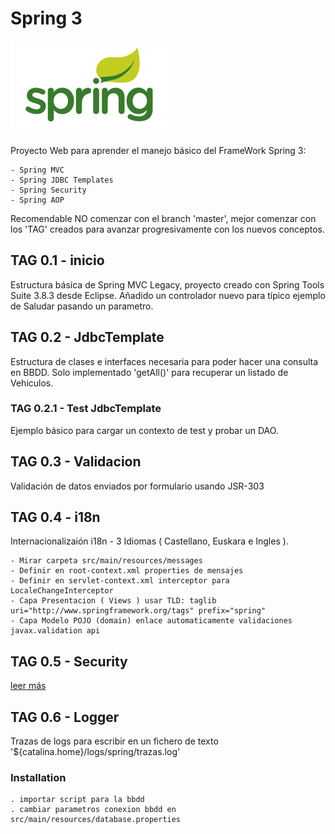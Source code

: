 # Spring 3
![Alt text](screenshot.png?raw=true 'logo spring')

Proyecto Web para aprender el manejo básico del FrameWork Spring 3:

	- Spring MVC
	- Spring JDBC Templates	
	- Spring Security
	- Spring AOP	 

Recomendable NO comenzar con el branch 'master', mejor comenzar con los 'TAG' creados para avanzar progresivamente con los nuevos conceptos.

## TAG 0.1 - inicio
Estructura básica de Spring MVC Legacy, proyecto creado con Spring Tools Suite 3.8.3 desde Eclipse.
Añadido un controlador nuevo para típico ejemplo de Saludar pasando un parametro.

## TAG 0.2 - JdbcTemplate
Estructura de clases e interfaces necesaria para poder hacer una consulta en BBDD. Solo implementado 'getAll()' para recuperar un listado de Vehiculos.
### TAG 0.2.1 - Test JdbcTemplate
Ejemplo básico para cargar un contexto de test y probar un DAO.

## TAG 0.3 - Validacion
Validación de datos enviados por formulario usando JSR-303

## TAG 0.4 - i18n
Internacionalizaión i18n - 3 Idiomas ( Castellano, Euskara e Ingles ).

	- Mirar carpeta src/main/resources/messages
	- Definir en root-context.xml properties de mensajes
	- Definir en servlet-context.xml interceptor para LocaleChangeInterceptor
	- Capa Presentacion ( Views ) usar TLD: taglib uri="http://www.springframework.org/tags" prefix="spring"
	- Capa Modelo POJO (domain) enlace automaticamente validaciones javax.validation api 

## TAG 0.5 - Security

[leer más](doc/security.md)


	
## TAG 0.6 - Logger
Trazas de logs para escribir en un fichero de texto '${catalina.home}/logs/spring/trazas.log'

### Installation 

	. importar script para la bbdd
	. cambiar parametros conexion bbdd en src/main/resources/database.properties
	


